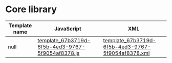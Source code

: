 # Core library

| Template name | JavaScript | XML |
|---|---|---|
|null|[template_67b3719d-6f5b-4ed3-9767-5f9054af8378.js](./template_67b3719d-6f5b-4ed3-9767-5f9054af8378.js)|[template_67b3719d-6f5b-4ed3-9767-5f9054af8378.xml](./template_67b3719d-6f5b-4ed3-9767-5f9054af8378.xml)